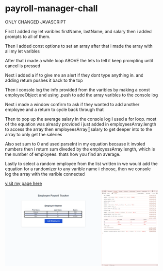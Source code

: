 # payroll-manager-chall
ONLY CHANGED JAVASCRIPT

First I added my let varibles firstName, lastName, and salary then i added prompts to all of them.

Then I added const options to set an array after that i made the array with all my let varibles

After that i made a while loop ABOVE the lets to tell it keep prompting until cancel is pressed 

Next i added a if to give me an alert if they dont type anything in. and adding return pushes it back to the top

Then i console log the info provided from the varibles by making a const employeeObject and using .push to add the array varibles to the console log

Next i made a window confirm to ask if they wanted to add another employee and a return to cycle back through that

Then to pop up the average salary in the console log i used a for loop. most of the equation was already provided i just added in employeesArray.length to access the array then employeesArray[]salary to get deeper into to the array to only get the saleries

Also set sum to 0 and used parseInt in my equation because it involed numbers then i return sum diveded by the employessArray.length, which is the number of employees. thats how you find an average. 

Lastly to select a random employee from the list written in we would add the equation for a randomizer to any varible name i choose, then we console log the array with the varible connected 

[visit my page here](https://github.com/bmallar/payroll-manager)

![My project](./images/Screenshot%20(8).png)
